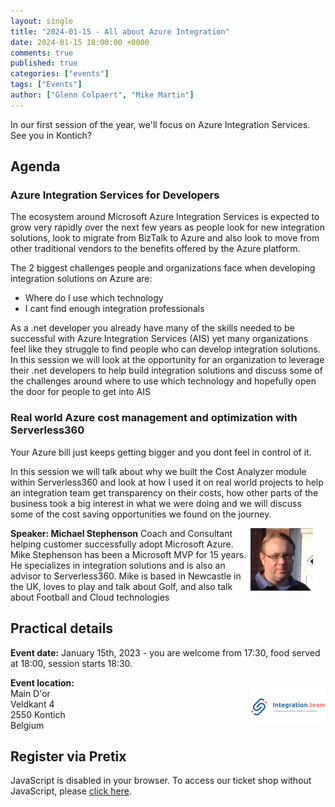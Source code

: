 ```yaml
---
layout: single
title: "2024-01-15 - All about Azure Integration"
date: 2024-01-15 18:00:00 +0000
comments: true
published: true
categories: ["events"]
tags: ["Events"]
author: ["Glenn Colpaert", "Mike Martin"]
---
```


In our first session of the year, we'll focus on Azure Integration Services. See you in Kontich?

## Agenda

### Azure Integration Services for Developers
The ecosystem around Microsoft Azure Integration Services is expected to grow very rapidly over the next few years as people look for new integration solutions, look to migrate from BizTalk to Azure and also look to move from other traditional vendors to the benefits offered by the Azure platform.

The 2 biggest challenges people and organizations face when developing integration solutions on Azure are:

*   Where do I use which technology
*   I cant find enough integration professionals

As a .net developer you already have many of the skills needed to be successful with Azure Integration Services (AIS) yet many organizations feel like they struggle to find people
who can develop integration solutions.  In this session we will look at the opportunity for an organization to leverage their .net developers to help build integration solutions and discuss some of the challenges around where to use which technology and hopefully open the door for people to get into AIS

### Real world Azure cost management and optimization with Serverless360

Your Azure bill just keeps getting bigger and you dont feel in control of it.

In this session we will talk about why we built the Cost Analyzer module within Serverless360 and look at how I used it on real world projects to help an integration team get transparency on their costs, how other parts of the business took a big interest in what we were doing and we will discuss some of the cost saving opportunities we found on the journey.

<img src="/assets/media/speakers/michael-stephenson.jpg" alt="Michael Stephenson" align="right" height="100" width="100" style="margin-right: 20px;">

**Speaker: Michael Stephenson** Coach and Consultant helping customer successfully adopt Microsoft Azure.
Mike Stephenson has been a Microsoft MVP for 15 years.  He specializes in integration solutions and is also an advisor to Serverless360.
Mike is based in Newcastle in the UK, loves to play and talk about Golf, and also talk about Football and Cloud technologies



## Practical details

**Event date:** January 15th, 2023 - you are welcome from 17:30, food served at 18:00, session starts 18:30.

**Event location:**<br />
<img width="120" height="60" align="right" alt="Axxess" src="/assets/media/sponsors/logo-integrationteam.png">Main D'or<br/>
Veldkant 4 <br/>
2550 Kontich<br/>
Belgium

## Register via Pretix

<link rel="stylesheet" type="text/css" href="https://pretix.eu/azug/20240115/widget/v1.css">
<script type="text/javascript" src="https://pretix.eu/widget/v1.en.js" async></script>
<pretix-widget event="https://pretix.eu/azug/20240115/" single-item-select="button"></pretix-widget>
<noscript>
   <div class="pretix-widget">
        <div class="pretix-widget-info-message">
            JavaScript is disabled in your browser. To access our ticket shop without JavaScript, please <a target="_blank" rel="noopener" href="https://pretix.eu/azug/20240115/">click here</a>.
        </div>
    </div>
</noscript>